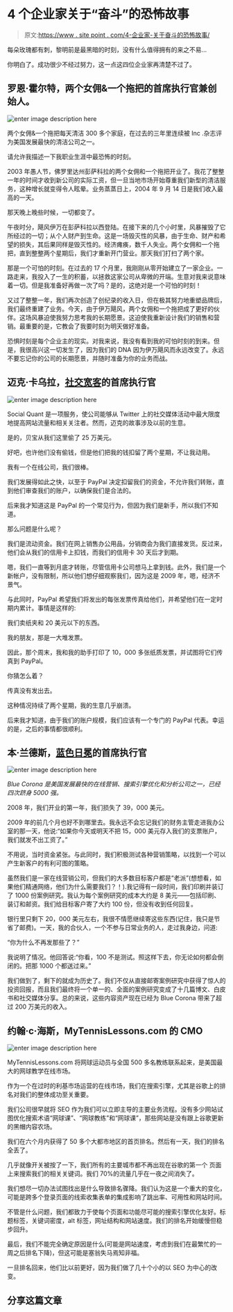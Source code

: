 # 4 个企业家关于“奋斗”的恐怖故事

> 原文:[https://www . site point . com/4-企业家-关于奋斗的恐怖故事/](https://www.sitepoint.com/4-entrepreneurs-horror-stories-about-the-struggle/)

每朵玫瑰都有刺，黎明前是最黑暗的时刻，没有什么值得拥有的来之不易…

你明白了。成功很少不经过努力，这一点这四位企业家再清楚不过了。

## 罗恩·霍尔特，两个女佣&一个拖把的首席执行官兼创始人。

![enter image description here](../Images/f8c759696aa32b0dc7ded5a220c87f6a.png)

两个女佣&一个拖把每天清洁 300 多个家庭，在过去的三年里连续被 Inc .杂志评为美国发展最快的清洁公司之一。

请允许我描述一下我职业生涯中最恐怖的时刻。

2003 年愚人节，佛罗里达州彭萨科拉的两个女佣和一个拖把开业了。我花了整整一年的时间才收到新公司的实际工资，但一旦当地市场开始尊重我们新型的清洁服务，这种增长就变得令人眩晕。业务蒸蒸日上，2004 年 9 月 14 日是我们收入最高的一天。

那天晚上晚些时候，一切都变了。

午夜时分，飓风伊万在彭萨科拉以西登陆。在接下来的几个小时里，风暴摧毁了它所经过的一切；从个人财产到生命。这是一场毁灭性的风暴，由于生命、财产和希望的损失，其后果同样是毁灭性的。经济瘫痪，数千人失业。两个女佣和一个拖把，直到整整两个星期后，我们才重新开门营业。那天我们打扫了两个家。

那是一个可怕的时刻。在过去的 17 个月里，我刚刚从零开始建立了一家企业。一路走来，我投入了一生的积蓄，以拯救这家公司从卑微的开端。生意对我来说意味着一切。但是我准备好再做一次了吗？是的，这绝对是一个可怕的时刻！

又过了整整一年，我们再次创造了创纪录的收入日，但在极其努力地重塑品牌后，我们最终重建了业务。今天，由于伊万飓风，两个女佣和一个拖把成了更好的伙伴。这场风暴迫使我努力思考我的长期愿景。这迫使我重新设计我们的销售和营销。最重要的是，它教会了我要时刻为明天做好准备。

恐惧时刻是每个企业主的现实。对我来说，我没有看到我的可怕时刻的到来。但是，我很高兴这一切发生了，因为我们的 DNA 因为伊万飓风而永远改变了。永远不要忘记你的公司的长期愿景，并随时准备为你的业务而战。

## 迈克·卡乌拉，[社交宽客](http://www.SocialQuant.net)的首席执行官

![enter image description here](../Images/792309a1b1c8a93f738cf32c13541fec.png)

Social Quant 是一项服务，使公司能够从 Twitter 上的社交媒体活动中最大限度地提高网站流量和相关关注者。然而，迈克的故事涉及以前的生意。

是的，贝宝从我们这里偷了 25 万美元。

好吧，也许他们没有偷钱，但是他们把我的钱扣留了两个星期，不让我动用。

我有一个在线公司，我们很棒。

我们发展得如此之快，以至于 PayPal 决定扣留我们的资金，不允许我们转账，直到他们审查我们的账户，以确保我们是合法的。

后来我才知道这是 PayPal 的一个常见行为，但因为我们是新手，所以我们不知道。

那么问题是什么呢？

我们是流动资金。我们在网上销售办公用品，分销商会为我们直接发货。反过来，他们会从我们的信用卡上扣钱，而我们的信用卡 30 天后才到期。

嗯，我们一直等到月底才转账，尽管信用卡公司想马上拿到钱。此外，我们是一个新帐户，没有限制，所以他们想仔细观察我们，因为这是 2009 年，嗯，经济不景气。

与此同时，PayPal 希望我们将发出的每张发票传真给他们，并希望他们在一定时期内累计。事情是这样的:

我们卖纸夹和 20 美元以下的东西。

我的朋友，那是一大堆发票。

因此，那个周末，我和我的助手打印了 10，000 多张纸质发票，并试图将它们传真到 PayPal。

你猜怎么着？

传真没有发出去。

这种情况持续了两个星期，我的生意几乎崩溃。

后来我才知道，由于我们的账户规模，我们应该有一个专门的 PayPal 代表。幸运的是，之后的事情都很顺利。

## 本·兰德斯，[蓝色日冕](http://www.benlanders.com/)的首席执行官

![enter image description here](../Images/25c3193f046f1d75b62d86480b206441.png)

*Blue Corona 是美国发展最快的在线营销、搜索引擎优化和分析公司之一，已经四次跻身 5000 强。*

2008 年，我们开业的第一年，我们损失了 39，000 美元。

2009 年的前几个月也好不到哪里去。我永远不会忘记我们的财务主管走进我办公室的那一天，他说:“如果你今天或明天不把 15，000 美元存入我们的支票账户，我们就发不出工资了。”

不用说，当时资金紧张。与此同时，我们积极测试各种营销策略，以找到一个可以产生新客户的有利可图的策略。

虽然我们是一家在线营销公司，但我们的大多数目标客户都是“老派”(想想看，如果他们精通网络，他们为什么需要我们？！).我记得有一段时间，我们印刷并装订了 1000 份案例研究。我认为每个案例研究的成本大约是 8 美元——包括印刷、装订和邮资。我们给目标客户寄了大约 100 份，但没有收到任何回复。

银行里只剩下 20，000 美元左右，我很不情愿继续寄这些东西(记住，我只是节省了邮费)。一天，我的合伙人，一个不参与日常业务的人，走过我身边，问道:

“你为什么不再发那些了？”

我说明了情况。他回答说:“你看，100 不是测试。照这样下去，你无论如何都会倒闭的。把那 1000 个都送过来。”

我们做到了，剩下的就成为历史了。我们不仅从直接邮寄案例研究中获得了惊人的投资回报，而且我们最终将一个单一的、全面的案例研究变成了十几篇博文、白皮书和社交媒体分享。总的来说，这些内容资产现在已经为 Blue Corona 带来了超过 200 万美元的收入。

## 约翰·c·海斯，MyTennisLessons.com 的 CMO

![enter image description here](../Images/b4828b1ff97a119f77923afdc833998b.png)

MyTennisLessons.com 将网球运动员与全国 500 多名教练联系起来，是美国最大的网球教学在线市场。

作为一个在过时的利基市场运营的在线市场，我们在搜索引擎，尤其是谷歌上的排名对我们的整体成功至关重要。

我们公司很早就将 SEO 作为我们可以立即主导的主要业务流程。没有多少网站试图优化搜索术语“网球课”、“网球教练”和“网球课”，那些网站是没有跟上谷歌更新的黑帽内容农场。

我们在六个月内获得了 50 多个大都市地区的首页排名。然后有一天，我们的排名全丢了。

几乎就像开关被按了一下，我们所有的主要城市都不再出现在谷歌的第一个
页面上来搜索我们的相关关键词。我们 70%的流量几乎在一夜之间消失了。

我们想尽一切办法试图找出是什么导致排名骤降。我们认为这是一个重大的变化，可能是跨多个登录页面的线索收集表单的集成影响了跳出率、可用性和网站时间。

不管是什么问题，我们都致力于使每个页面和功能尽可能的搜索引擎优化友好。标题标签，关键词密度，alt 标签，网址结构和网站速度。我们的排名开始缓慢但稳步回升。

最后，我们不能完全确定原因是什么(可能是网站速度，考虑到我们在最繁忙的一周之后排名下降)，但这可能是塞翁失马焉知非福。

一旦排名回来，他们比以前更好，因为我们做了几十个小的以 SEO 为中心的改变。

## 分享这篇文章